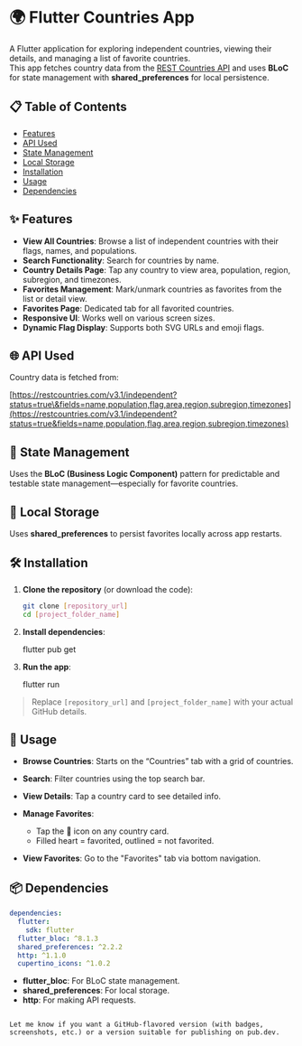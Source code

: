 # 🌍 Flutter Countries App

A Flutter application for exploring independent countries, viewing their details, and managing a list of favorite countries.  
This app fetches country data from the [REST Countries API](https://restcountries.com) and uses **BLoC** for state management with **shared_preferences** for local persistence.

## 📋 Table of Contents
- [Features](#features)
- [API Used](#api-used)
- [State Management](#state-management)
- [Local Storage](#local-storage)
- [Installation](#installation)
- [Usage](#usage)
- [Dependencies](#dependencies)


## ✨ Features
- **View All Countries**: Browse a list of independent countries with their flags, names, and populations.
- **Search Functionality**: Search for countries by name.
- **Country Details Page**: Tap any country to view area, population, region, subregion, and timezones.
- **Favorites Management**: Mark/unmark countries as favorites from the list or detail view.
- **Favorites Page**: Dedicated tab for all favorited countries.
- **Responsive UI**: Works well on various screen sizes.
- **Dynamic Flag Display**: Supports both SVG URLs and emoji flags.

## 🌐 API Used
Country data is fetched from:

[https://restcountries.com/v3.1/independent?status=true\&fields=name,population,flag,area,region,subregion,timezones](https://restcountries.com/v3.1/independent?status=true&fields=name,population,flag,area,region,subregion,timezones)

## 🧠 State Management
Uses the **BLoC (Business Logic Component)** pattern for predictable and testable state management—especially for favorite countries.

## 💾 Local Storage
Uses **shared_preferences** to persist favorites locally across app restarts.


## 🛠️ Installation

1. **Clone the repository** (or download the code):
   ```bash
   git clone [repository_url]
   cd [project_folder_name]


2. **Install dependencies**:

   flutter pub get
   

3. **Run the app**:

   flutter run
   

> Replace `[repository_url]` and `[project_folder_name]` with your actual GitHub details.

## 🚀 Usage

* **Browse Countries**: Starts on the “Countries” tab with a grid of countries.
* **Search**: Filter countries using the top search bar.
* **View Details**: Tap a country card to see detailed info.
* **Manage Favorites**:

  * Tap the 🖤 icon on any country card.
  * Filled heart = favorited, outlined = not favorited.
* **View Favorites**: Go to the "Favorites" tab via bottom navigation.

## 📦 Dependencies

```yaml
dependencies:
  flutter:
    sdk: flutter
  flutter_bloc: ^8.1.3
  shared_preferences: ^2.2.2
  http: ^1.1.0
  cupertino_icons: ^1.0.2
```

* **flutter\_bloc**: For BLoC state management.
* **shared\_preferences**: For local storage.
* **http**: For making API requests.

```

Let me know if you want a GitHub-flavored version (with badges, screenshots, etc.) or a version suitable for publishing on pub.dev.
```
